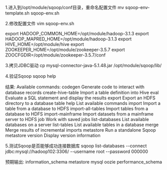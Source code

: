 1.进入到/opt/module/sqoop/conf目录，重命名配置文件
mv sqoop-env-template.sh sqoop-env.sh

2.修改配置文件
vim sqoop-env.sh

export HADOOP_COMMON_HOME=/opt/module/hadoop-3.1.3
export HADOOP_MAPRED_HOME=/opt/module/hadoop-3.1.3
export HIVE_HOME=/opt/module/hive
export ZOOKEEPER_HOME=/opt/module/zookeeper-3.5.7
export ZOOCFGDIR=/opt/module/zookeeper-3.5.7/conf

3.拷贝JDBC驱动
cp mysql-connector-java-5.1.48.jar /opt/module/sqoop/lib/

4.验证Sqoop
sqoop help

结果:
Available commands:
  codegen            Generate code to interact with database records
  create-hive-table     Import a table definition into Hive
  eval               Evaluate a SQL statement and display the results
  export             Export an HDFS directory to a database table
  help               List available commands
  import             Import a table from a database to HDFS
  import-all-tables     Import tables from a database to HDFS
  import-mainframe    Import datasets from a mainframe server to HDFS
  job                Work with saved jobs
  list-databases        List available databases on a server
  list-tables           List available tables in a database
  merge              Merge results of incremental imports
  metastore           Run a standalone Sqoop metastore
  version            Display version information


5.测试Sqoop是否能够成功连接数据库
sqoop list-databases --connect jdbc:mysql://hadoop102:3306/ --username root --password 000000

预期输出:
information_schema
metastore
mysql
oozie
performance_schema
